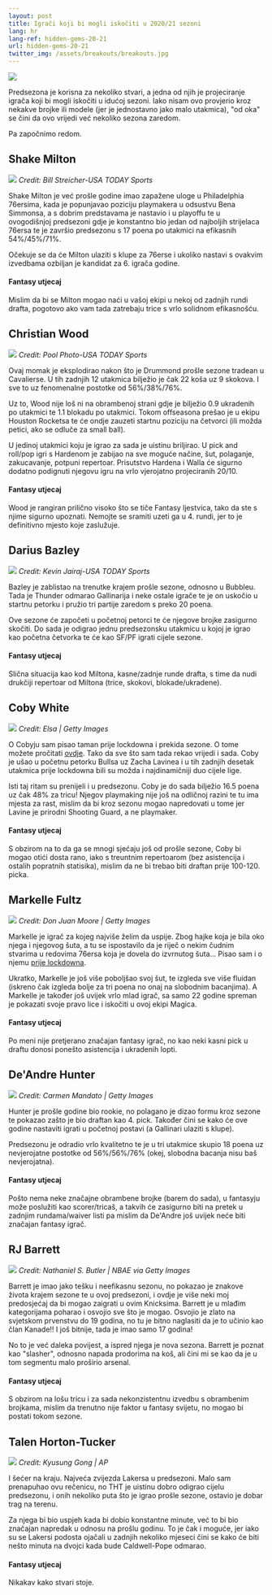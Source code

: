 ```yaml
---
layout: post
title: Igrači koji bi mogli iskočiti u 2020/21 sezoni
lang: hr
lang-ref: hidden-gems-20-21
url: hidden-gems-20-21
twitter_img: /assets/breakouts/breakouts.jpg
---
```


![](/assets/breakouts/breakouts.jpg)

Predsezona je korisna za nekoliko stvari, a jedna od njih je projeciranje igrača koji bi mogli
iskočiti u idućoj sezoni. Iako nisam ovo provjerio kroz nekakve brojke ili modele (jer je jednostavno jako malo utakmica), "od oka" se čini da ovo vrijedi već nekoliko sezona zaredom.

<!--more-->

Pa započnimo redom.

## Shake Milton


![](/assets/breakouts/shake_milton.jpg)
*Credit: Bill Streicher-USA TODAY Sports*

Shake Milton je već prošle godine imao zapažene uloge u Philadelphia 76ersima, kada je popunjavao poziciju playmakera u odsustvu Bena Simmonsa, a s dobrim predstavama je nastavio i u playoffu te u ovogodišnjoj predsezoni gdje je konstantno bio jedan od najboljih strijelaca 76ersa te je završio predsezonu s 17 poena po utakmici na efikasnih 54%/45%/71%.

Očekuje se da će Milton ulaziti s klupe za 76erse i ukoliko nastavi s ovakvim izvedbama ozbiljan je kandidat za 6. igrača godine.

#### Fantasy utjecaj

Mislim da bi se Milton mogao naći u vašoj ekipi u nekoj od zadnjih rundi drafta, pogotovo ako vam tada zatrebaju trice s vrlo solidnom efikasnošću.


## Christian Wood


![](/assets/breakouts/christian_wood.jpeg)
*Credit: Pool Photo-USA TODAY Sports*

Ovaj momak je eksplodirao nakon što je Drummond prošle sezone tradean u Cavalierse. U tih zadnjih 12 utakmica bilježio je čak 22 koša uz 9 skokova. I sve to uz fenomenalne postotke od 56%/38%/76%.

Uz to, Wood nije loš ni na obrambenoj strani gdje je bilježio 0.9 ukradenih po utakmici te 1.1 blokadu po utakmici. Tokom offseasona prešao je u ekipu Houston Rocketsa te će ondje zauzeti startnu poziciju na četvorci (ili možda petici, ako se odluče za small ball).

U jedinoj utakmici koju je igrao za sada je uistinu briljirao. U pick and roll/pop igri s Hardenom je zabijao na sve moguće načine, šut, polaganje, zakucavanje, potpuni repertoar. Prisutstvo Hardena i Walla će sigurno dodatno podignuti njegovu igru na vrlo vjerojatno projeciranih 20/10.

#### Fantasy utjecaj

Wood je rangiran prilično visoko što se tiče Fantasy ljestvica, tako da ste s njime sigurno upoznati. Nemojte se sramiti uzeti ga u 4. rundi, jer to je definitivno mjesto koje zaslužuje.


## Darius Bazley

![](/assets/breakouts/bazley.jpg)
*Credit: Kevin Jairaj-USA TODAY Sports*

Bazley je zablistao na trenutke krajem prošle sezone, odnosno u Bubbleu. Tada je Thunder odmarao Gallinarija i neke ostale igrače te je on uskočio u startnu petorku i pružio tri partije zaredom s preko 20 poena.

Ove sezone će započeti u početnoj petorci te će njegove brojke zasigurno skočiti. Do sada je odigrao jednu predsezonsku utakmicu u kojoj je igrao kao početna četvorka te će kao SF/PF igrati cijele sezone.

#### Fantasy utjecaj

Slična situacija kao kod Miltona, kasne/zadnje runde drafta, s time da nudi drukčiji repertoar od Miltona (trice, skokovi, blokade/ukradene).


## Coby White

![](/assets/breakouts/coby_white.jpeg)
*Credit: Elsa | Getty Images*

O Cobyju sam pisao taman prije lockdowna i prekida sezone. O tome možete pročitati [ovdje](https://www.bballytics.co/hr/2020/03/11/coby-white.html). Tako da sve što sam tada rekao vrijedi i sada. Coby je ušao u početnu petorku Bullsa uz Zacha Lavinea i u tih zadnjih desetak utakmica prije lockdowna bili su možda i najdinamičniji duo cijele lige.

Isti taj ritam su prenijeli i u predsezonu. Coby je do sada bilježio 16.5 poena uz čak 48% za tricu! Njegov playmaking nije još na odličnoj razini te tu ima mjesta za rast, mislim da bi kroz sezonu mogao napredovati u tome jer Lavine je prirodni Shooting Guard, a ne playmaker.


#### Fantasy utjecaj

S obzirom na to da ga se mnogi sjećaju još od prošle sezone, Coby bi mogao otići dosta rano, iako s treuntnim repertoarom (bez asistencija i ostalih popratnih statisika), mislim da ne bi trebao biti draftan prije 100-120. picka.

## Markelle Fultz

![](/assets/breakouts/fultz_new.jpeg)
*Credit: Don Juan Moore | Getty Images*

Markelle je igrač za kojeg najviše želim da uspije. Zbog hajke koja je bila oko njega i njegovog šuta, a tu se ispostavilo da je riječ o nekim čudnim stvarima u redovima 76ersa koja je dovela do izvrnutog šuta... Pisao sam i o njemu [prije lockdowna](https://www.bballytics.co/hr/2020/02/23/fultz-progress.html).

Ukratko, Markelle je još više poboljšao svoj šut, te izgleda sve više fluidan (iskreno čak izgleda bolje za tri poena no onaj na slobodnim bacanjima). A Markelle je također još uvijek vrlo mlad igrač, sa samo 22 godine spreman je pokazati svoje pravo lice i iskočiti u ovoj ekipi Magica.

#### Fantasy utjecaj

Po meni nije pretjerano značajan fantasy igrač, no kao neki kasni pick u draftu donosi ponešto asistencija i ukradenih lopti.


## De'Andre Hunter

![](/assets/breakouts/deandre_hunter.jpg)
*Credit: Carmen Mandato | Getty Images*

Hunter je prošle godine bio rookie, no polagano je dizao formu kroz sezone te pokazao zašto je bio draftan kao 4. pick. Također čini se kako će ove godine nastaviti igrati u početnoj postavi (a Gallinari ulaziti s klupe).

Predsezonu je odradio vrlo kvalitetno te je u tri utakmice skupio 18 poena uz nevjerojatne postotke od 56%/56%/76% (okej, slobodna bacanja nisu baš nevjerojatna).

#### Fantasy utjecaj

Pošto nema neke značajne obrambene brojke (barem do sada), u fantasyju može poslužiti kao scorer/tricaš, a takvih će zasigurno biti na pretek u zadnjim rundama/waiver listi pa mislim da De'Andre još uvijek neće biti značajan fantasy igrač.

## RJ Barrett

![](/assets/breakouts/rj_barret.jpg)
*Credit: Nathaniel S. Butler | NBAE via Getty Images*

Barrett je imao jako tešku i neefikasnu sezonu, no pokazao je znakove života krajem sezone te u ovoj predsezoni, i ovdje je više neki moj predosjećaj da bi mogao zaigrati u ovim Knicksima. Barrett je u mlađim kategorijama poharao i osvojio sve što je mogao. Osvojio je zlato na svjetskom prvenstvu do 19 godina, no tu je bitno naglasiti da je to učinio kao član Kanade!! I još bitnije, tada je imao samo 17 godina!

No to je već daleka povijest, a ispred njega je nova sezona. Barrett je poznat kao "slasher", odnosno napada prodorima na koš, ali čini mi se kao da je u tom segmentu malo proširio arsenal.

#### Fantasy utjecaj

S obzirom na lošu tricu i za sada nekonzistentnu izvedbu s obrambenim brojkama, mislim da trenutno nije faktor u fantasy svijetu, no mogao bi postati tokom sezone.


## Talen Horton-Tucker

![](/assets/breakouts/tht.jpg)
*Credit: Kyusung Gong | AP*

I šećer na kraju. Najveća zvijezda Lakersa u predsezoni. Malo sam prenapuhao ovu rečenicu, no THT je uistinu dobro odigrao cijelu predsezonu, i onih nekoliko puta što je igrao prošle sezone, ostavio je dobar trag na terenu.

Za njega bi bio uspjeh kada bi dobio konstantne minute, već to bi bio značajan napredak u odnosu na prošlu godinu. To je čak i moguće, jer iako su se Lakersi podosta ojačali u zadnjih nekoliko mjeseci čini se kako će biti nešto minuta na dvojci kada bude Caldwell-Pope odmarao.

#### Fantasy utjecaj

Nikakav kako stvari stoje.
